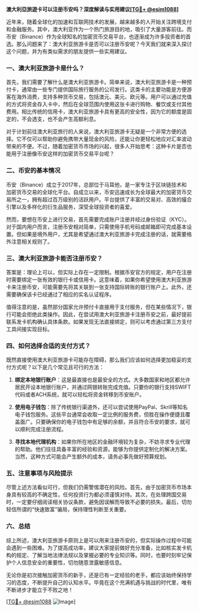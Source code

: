**澳大利亞旅遊卡可以注册币安吗？深度解读与实用建议[[TG💪+ @esim1088](https://t.me/s/esim1088)]**

近年来，随着全球化的加速和互联网技术的发展，越来越多的人开始关注跨境支付和金融服务。其中，澳大利亚作为一个热门旅游目的地，吸引了大量游客前往。而币安（Binance）作为全球知名的加密货币交易平台，也逐渐成为许多投资者的首选。那么问题来了：澳大利亚旅游卡是否可以注册币安呢？今天我们就来深入探讨这个问题，并为有类似需求的朋友提供一些实用建议。

### 一、澳大利亚旅游卡是什么？

首先，我们需要了解什么是澳大利亚旅游卡。简单来说，澳大利亚旅游卡是一种预付卡，通常由一些专门提供国际旅行服务的公司发行。这类卡的主要功能是方便游客在海外消费，支持多种货币交易，包括澳元、美元、欧元等。用户可以通过充值的方式将资金存入卡中，然后在全球范围内使用这张卡进行购物、餐饮或支付其他费用。相比传统的信用卡，澳大利亚旅游卡具有更高的安全性，因为它的额度是固定的，不会透支，也不会产生高额利息。

对于计划前往澳大利亚旅行的人来说，澳大利亚旅游卡无疑是一个非常方便的选择。它不仅可以帮助你避免携带大量现金的风险，还能让你更轻松地应对汇率波动带来的不便。不过，随着加密货币市场的兴起，很多人开始思考：这种卡片是否也能用于注册像币安这样的加密货币交易平台呢？

### 二、币安的基本情况

币安（Binance）成立于2017年，总部位于马耳他，是一家专注于区块链技术和加密货币交易的全球化平台。自成立以来，币安迅速成长为全球最大的加密货币交易所之一，拥有超过百万级别的活跃用户。平台提供了丰富的交易对、高效的撮合引擎以及多样化的衍生品服务，深受全球投资者的喜爱。

然而，要想在币安上进行交易，首先需要完成账户注册并经过身份验证（KYC）。对于国内用户而言，注册币安相对简单，只需使用手机号码或邮箱即可完成基本设置。但如果是境外用户，尤其是希望通过澳大利亚旅游卡完成注册的话，就需要格外注意相关规则了。

### 三、澳大利亚旅游卡能否注册币安？

答案是：理论上可以，但实际上存在一定限制。根据币安官方的规定，用户在注册时需要绑定一张有效的银行卡或信用卡。这意味着，如果你希望使用澳大利亚旅游卡来注册币安，可能需要先将其关联到一张支持国际转账的银行账户上。此外，还需要确保该卡已经通过了相应的实名认证程序。

值得注意的是，虽然部分国家允许预付卡直接用于支付服务，但在某些情况下，银行可能会拒绝此类操作。因此，在尝试用澳大利亚旅游卡注册币安之前，最好提前联系发卡机构确认具体条款。如果发现无法直接绑定，则可以考虑通过第三方支付工具间接实现目标。

### 四、如何选择合适的支付方式？

既然直接使用澳大利亚旅游卡可能存在障碍，那么我们应该如何选择更加稳妥的支付方式呢？以下是几个常见且可行的方法：

1. **绑定本地银行账户**：这是最直接也是最安全的方式。大多数国家和地区都允许居民开设本地银行账户，并通过网银转账完成充值。只要你的银行支持SWIFT代码或者ACH系统，就可以轻松将资金转移到币安账户。

2. **使用电子钱包**：除了传统银行渠道外，还可以尝试使用PayPal、Skrill等知名电子钱包服务。这些平台通常会收取一定比例的服务费，但胜在操作便捷且覆盖面广。只要确保你的电子钱包中有足够的余额，并且符合币安的要求，就可以顺利完成注册流程。

3. **寻找本地代理机构**：如果你所在地区的金融环境较为复杂，不妨寻求专业代理的帮助。他们往往具备丰富的经验和资源，能够为你提供定制化的解决方案。当然，这种方式可能会产生额外的成本，请务必事先做好预算规划。

### 五、注意事项与风险提示

尽管上述方法看似可行，但我们仍需警惕潜在的风险。首先，由于加密货币市场本身具有较高的不确定性，任何投资行为都必须谨慎对待。其次，在处理跨国交易时，一定要仔细阅读相关协议条款，避免因误解而导致不必要的损失。最后，切勿轻信所谓的“快速致富”骗局，保持理性判断至关重要。

### 六、总结

综上所述，澳大利亚旅游卡原则上是可以用来注册币安的，但实际操作过程中可能会遇到一些困难。为了提高成功率，建议大家提前做好充分准备，比如核实发卡机构的规定、了解当地法律法规以及掌握必要的专业知识等。同时，也要时刻牢记保护个人信息安全的重要性，切勿随意泄露敏感信息。

无论你是初次接触加密货币的新手，还是已有一定经验的老手，都应该始终保持学习的态度，不断提升自己的认知水平。毕竟在这个充满机遇与挑战的时代里，唯有不断进步才能立于不败之地！

[[TG💪+ @esim1088](https://t.me/s/esim1088) ![Image](https://i.postimg.cc/4NQfJmqS/Snipaste-2025-05-13-00-14-12.png)]